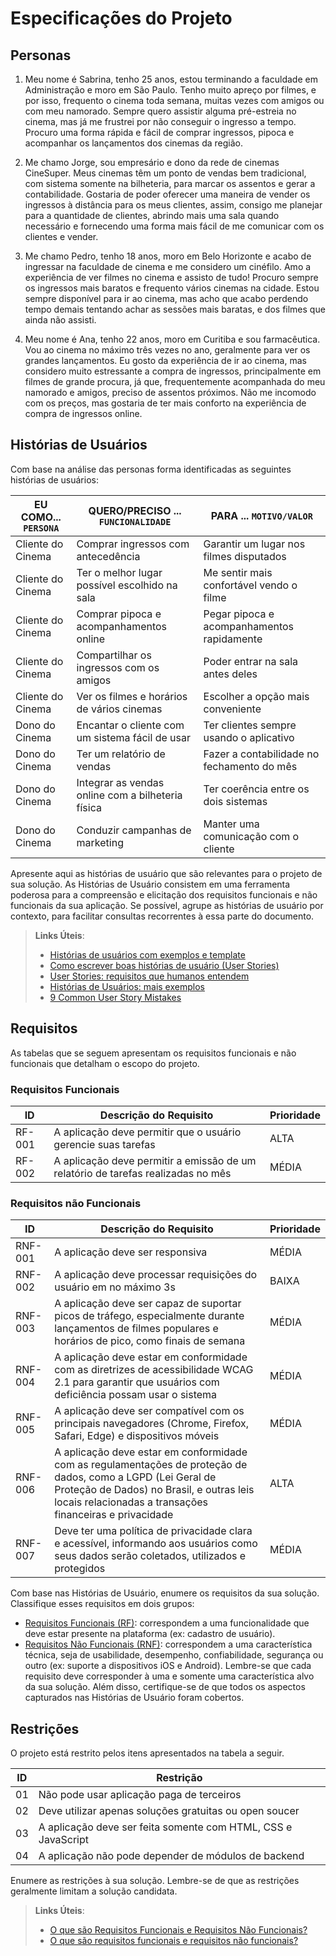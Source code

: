 # Especificações do Projeto

## Personas

1. Meu nome é Sabrina, tenho 25 anos, estou terminando a faculdade em Administração e moro em São Paulo. Tenho muito apreço por filmes, e por isso, frequento o cinema toda semana, muitas vezes com amigos ou com meu namorado. Sempre quero assistir alguma pré-estreia no cinema, mas já me frustrei por não conseguir o ingresso a tempo. Procuro uma forma rápida e fácil de comprar ingressos, pipoca e acompanhar os lançamentos dos cinemas da região.

1. Me chamo Jorge, sou empresário e dono da rede de cinemas CineSuper.  Meus cinemas têm um ponto de vendas bem tradicional, com sistema somente na bilheteria, para marcar os assentos e gerar a contabilidade. Gostaria de poder oferecer uma maneira de vender os ingressos à distância para os meus clientes, assim, consigo me planejar para a quantidade de clientes, abrindo mais uma sala quando necessário e fornecendo uma forma mais fácil de me comunicar com os clientes e vender.

1. Me chamo Pedro, tenho 18 anos, moro em Belo Horizonte e acabo de ingressar na faculdade de cinema e me considero um cinéfilo. Amo a experiência de ver filmes no cinema e assisto de tudo! Procuro sempre os ingressos mais baratos e frequento vários cinemas na cidade. Estou sempre disponível para ir ao cinema, mas acho que acabo perdendo tempo demais tentando achar as sessões mais baratas, e dos filmes que ainda não assisti.

1. Meu nome é Ana, tenho 22 anos, moro em Curitiba e sou farmacêutica. Vou ao cinema no máximo três vezes no ano, geralmente para ver os grandes lançamentos. Eu gosto da experiência de ir ao cinema, mas considero muito estressante a compra de ingressos, principalmente em filmes de grande procura, já que, frequentemente acompanhada do meu namorado e amigos, preciso de assentos próximos. Não me incomodo com os preços, mas gostaria de ter mais conforto na experiência de compra de ingressos online.

## Histórias de Usuários

Com base na análise das personas forma identificadas as seguintes histórias de usuários:

|EU COMO... `PERSONA`| QUERO/PRECISO ... `FUNCIONALIDADE`               |PARA ... `MOTIVO/VALOR`                     |
|--------------------|--------------------------------------------------|--------------------------------------------|
|Cliente do Cinema   | Comprar ingressos com antecedência               | Garantir um lugar nos filmes disputados    |
|Cliente do Cinema   | Ter o melhor lugar possível escolhido na sala    | Me sentir mais confortável vendo o filme   |
|Cliente do Cinema   | Comprar pipoca e acompanhamentos online          | Pegar pipoca e acompanhamentos rapidamente |
|Cliente do Cinema   | Compartilhar os ingressos com os amigos          | Poder entrar na sala antes deles           |
|Cliente do Cinema   | Ver os filmes e horários de vários cinemas       | Escolher a opção mais conveniente          |
|Dono do Cinema      | Encantar o cliente com um sistema fácil de usar  | Ter clientes sempre usando o aplicativo    |
|Dono do Cinema      | Ter um relatório de vendas                       | Fazer a contabilidade no fechamento do mês |
|Dono do Cinema      | Integrar as vendas online com a bilheteria física| Ter coerência entre os dois sistemas       |
|Dono do Cinema      | Conduzir campanhas de marketing                  | Manter uma comunicação com o cliente       |

Apresente aqui as histórias de usuário que são relevantes para o projeto de sua solução. As Histórias de Usuário consistem em uma ferramenta poderosa para a compreensão e elicitação dos requisitos funcionais e não funcionais da sua aplicação. Se possível, agrupe as histórias de usuário por contexto, para facilitar consultas recorrentes à essa parte do documento.

> **Links Úteis**:
> - [Histórias de usuários com exemplos e template](https://www.atlassian.com/br/agile/project-management/user-stories)
> - [Como escrever boas histórias de usuário (User Stories)](https://medium.com/vertice/como-escrever-boas-users-stories-hist%C3%B3rias-de-usu%C3%A1rios-b29c75043fac)
> - [User Stories: requisitos que humanos entendem](https://www.luiztools.com.br/post/user-stories-descricao-de-requisitos-que-humanos-entendem/)
> - [Histórias de Usuários: mais exemplos](https://www.reqview.com/doc/user-stories-example.html)
> - [9 Common User Story Mistakes](https://airfocus.com/blog/user-story-mistakes/)

## Requisitos

As tabelas que se seguem apresentam os requisitos funcionais e não funcionais que detalham o escopo do projeto.

### Requisitos Funcionais

|ID    | Descrição do Requisito  | Prioridade | 
|------|-----------------------------------------|----| 
|RF-001| A aplicação deve permitir que o usuário gerencie suas tarefas | ALTA |  
|RF-002| A aplicação deve permitir a emissão de um relatório de tarefas realizadas no mês   | MÉDIA | 


### Requisitos não Funcionais

|ID     | Descrição do Requisito                                            |Prioridade |
|-------|-------------------------------------------------------------------|-----------|
|RNF-001| A aplicação deve ser responsiva | MÉDIA | 
|RNF-002| A aplicação deve processar requisições do usuário em no máximo 3s |  BAIXA | 
|RNF-003| A aplicação deve ser capaz de suportar picos de tráfego, especialmente durante lançamentos de filmes populares e horários de pico, como finais de semana |  MÉDIA | 
|RNF-004| A aplicação deve estar em conformidade com as diretrizes de acessibilidade WCAG 2.1 para garantir que usuários com deficiência possam usar o sistema | MÉDIA | 
|RNF-005| A aplicação deve ser compatível com os principais navegadores (Chrome, Firefox, Safari, Edge) e dispositivos móveis | MÉDIA | 
|RNF-006| A aplicação deve estar em conformidade com as regulamentações de proteção de dados, como a LGPD (Lei Geral de Proteção de Dados) no Brasil, e outras leis locais relacionadas a transações financeiras e privacidade | ALTA | 
|RNF-007| Deve ter uma política de privacidade clara e acessível, informando aos usuários como seus dados serão coletados, utilizados e protegidos | MÉDIA | 

Com base nas Histórias de Usuário, enumere os requisitos da sua solução. Classifique esses requisitos em dois grupos:

- [Requisitos Funcionais
 (RF)](https://pt.wikipedia.org/wiki/Requisito_funcional):
 correspondem a uma funcionalidade que deve estar presente na
  plataforma (ex: cadastro de usuário).
- [Requisitos Não Funcionais
  (RNF)](https://pt.wikipedia.org/wiki/Requisito_n%C3%A3o_funcional):
  correspondem a uma característica técnica, seja de usabilidade,
  desempenho, confiabilidade, segurança ou outro (ex: suporte a
  dispositivos iOS e Android).
Lembre-se que cada requisito deve corresponder à uma e somente uma
característica alvo da sua solução. Além disso, certifique-se de que
todos os aspectos capturados nas Histórias de Usuário foram cobertos.

## Restrições

O projeto está restrito pelos itens apresentados na tabela a seguir.

|ID| Restrição                                             |
|--|-------------------------------------------------------|
|01| Não pode usar aplicação paga de terceiros             |
|02| Deve utilizar apenas soluções gratuitas ou open soucer                                                     |
|03| A aplicação deve ser feita somente com HTML, CSS e JavaScript                                                 |
|04| A aplicação não pode depender de módulos de backend                                                    |


Enumere as restrições à sua solução. Lembre-se de que as restrições geralmente limitam a solução candidata.

> **Links Úteis**:
> - [O que são Requisitos Funcionais e Requisitos Não Funcionais?](https://codificar.com.br/requisitos-funcionais-nao-funcionais/)
> - [O que são requisitos funcionais e requisitos não funcionais?](https://analisederequisitos.com.br/requisitos-funcionais-e-requisitos-nao-funcionais-o-que-sao/)
